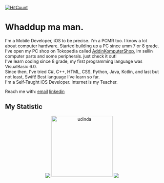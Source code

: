 [![HitCount](http://hits.dwyl.com/AddinDev/AddinDev.svg)](http://hits.dwyl.com/AddinDev/AddinDev)

# Whaddup ma man.
I'm a Mobile Developer, iOS to be precise. I'm a PCMR too. I know a lot about computer hardware. Started building up a PC since umm 7 or 8 grade. I've open my PC shop on Tokopedia called <a href="https://www.tokopedia.com/addinkomputer">AddinKomputerShop</a>, Im sellin computer parts and some peripherals. just check it out! 
\
I've learn coding since 8 grade, my first programming language was VisualBasic 6.0.
\
Since then, I've tried C#, C++, HTML, CSS, Python, Java, Kotlin, and last but not least, Swift! Best language I've learn so far.
\
I'm a Self-Taught iOS Developer. Internet is my Teacher.

Reach me with: 
<a href="mailto:addinofficebox@gmail.com">email</a>
<a href="https://www.linkedin.com/in/addinsatria/">linkedin</a>
    
## My Statistic


<p align="center">
    <img align="center" src="https://github-readme-stats.vercel.app/api?username=addindev&theme=blueberry&show_icons=true">
    <img src="https://media.giphy.com/media/DxgYCBC9lOHQrZC6ab/giphy.gif" alt="udinda" width="200" height="200"/>
    <img align="center" src="https://github-readme-stats.vercel.app/api/top-langs/?username=addindev&layout=compact&theme=blueberry&show_icons=true">
</p> 
